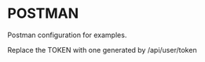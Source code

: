 # POSTMAN

Postman configuration for examples.

Replace the TOKEN with one generated by /api/user/token

